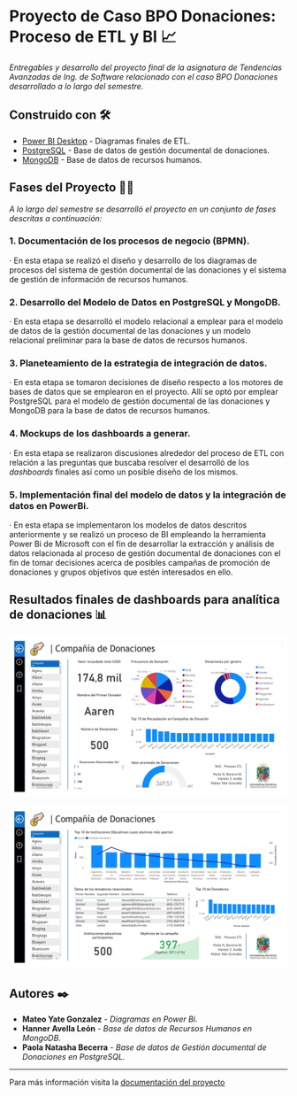 # Proyecto de Caso BPO Donaciones: Proceso de ETL y BI 📈

_Entregables y desarrollo del proyecto final de la asignatura de Tendencias Avanzadas de Ing. de Software relacionado con el caso BPO Donaciones desarrollado a lo largo del semestre._

## Construido con 🛠️

* [Power BI Desktop](https://powerbi.microsoft.com/es-es/desktop/) - Diagramas finales de ETL.
* [PostgreSQL](https://www.postgresql.org/) - Base de datos de gestión documental de donaciones.
* [MongoDB](https://www.mongodb.com/es) - Base de datos de recursos humanos.

## Fases del Proyecto 🧗🏻

_A lo largo del semestre se desarrolló el proyecto en un conjunto de fases descritas a continuación:_

### 1. Documentación de los procesos de negocio (BPMN).

· En esta etapa se realizó el diseño y desarrollo de los diagramas de procesos del sistema de gestión documental de las donaciones y el sistema de gestión de información de recursos humanos.

### 2. Desarrollo del Modelo de Datos en PostgreSQL y MongoDB.

· En esta etapa se desarrolló el modelo relacional a emplear para el modelo de datos de la gestión documental de las donaciones y un modelo relacional preliminar para la base de datos de recursos humanos.

### 3. Planeteamiento de la estrategia de integración de datos.

· En esta etapa se tomaron decisiones de diseño respecto a los motores de bases de datos que se emplearon en el proyecto. Allí se optó por emplear PostgreSQL para el modelo de gestión documental de las donaciones y MongoDB para la base de datos de recursos humanos. 

### 4. Mockups de los dashboards a generar.

· En esta etapa se realizaron discusiones alrededor del proceso de ETL con relación a las preguntas que buscaba resolver el desarrolló de los _dashboards_ finales así como un posible diseño de los mismos.

### 5. Implementación final del modelo de datos y la integración de datos en PowerBi.

· En esta etapa se implementaron los modelos de datos descritos anteriormente y se realizó un proceso de BI empleando la herramienta Power Bi de Microsoft con el fin de desarrollar la extracción y análisis de datos relacionada al proceso de gestión documental de donaciones con el fin de tomar decisiones acerca de posibles campañas de promoción de donaciones y grupos objetivos que estén interesados en ello.

## Resultados finales de dashboards para analítica de donaciones 📊

![Dashboard 1](https://github.com/mateoyateg/DonacionesBI/blob/main/img/dash1.jpg)

![Dashboard 2](https://github.com/mateoyateg/DonacionesBI/blob/main/img/dash2.jpg)

## Autores ✒️


* **Mateo Yate Gonzalez** - *Diagramas en Power Bi.*
* **Hanner Avella León** - *Base de datos de Recursos Humanos en MongoDB.*
* **Paola Natasha Becerra** - *Base de datos de Gestión documental de Donaciones en PostgreSQL.*

---
Para más información visita la [documentación del proyecto](https://github.com/mateoyateg/DonacionesBI/blob/main/Documentacion%20-%20BPMN%20-%20ETL%20-%20Blockchain.pdf)

